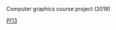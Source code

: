 Computer graphics course project (2018)

[РПЗ](https://drive.google.com/open?id=1bC3hC5OTFx7bOpufLG-ek7Ghg8D48cLf)
